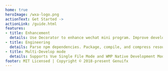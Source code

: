 ```yaml
---
home: true
heroImage: /wxa-logo.png
actionText: Get Started ->
actionLink: /guide.html
features: 
- title: Enhancement
  details: Use Decorator to enhance wechat mini program. Improve development efficiency, and optimize development experience
- title: Engineering
  details: Parse npm dependencies. Package, compile, and compress resource files.
- title: Multi-Develop mode
  details: Supports Vue Single File Mode and WMP Native Development Mode
footer: MIT Licensed | Copyright © 2018-present Genuifx
---
```

